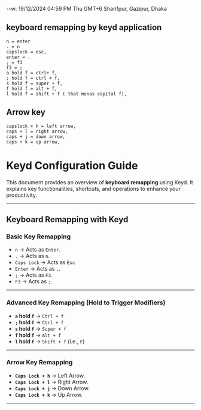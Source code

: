--w: 19/12/2024 04:59 PM Thu GMT+6 Sharifpur, Gazipur, Dhaka

## keyboard remapping by keyd application

```
n = enter
. = n
capslock = esc,
enter = .
; = f3
f3 = ;
a hold f = ctrl+ f,
; hold f = ctrl + f,
s hold f = super + f,
f hold f = alt + f,
l hold f = shift + f ( that menas capital f),

```

## Arrow key

```
capslock + h = left arrow,
caps + l = right arrow,
caps + j = down arrow,
caps + k = up arrow,

```

# Keyd Configuration Guide

This document provides an overview of **keyboard remapping** using Keyd. It explains key functionalities, shortcuts, and operations to enhance your productivity.

---

## Keyboard Remapping with Keyd

### Basic Key Remapping

- `n` → Acts as `Enter`.
- `.` → Acts as `n`.
- `Caps Lock` → Acts as `Esc`.
- `Enter` → Acts as `.`.
- `;` → Acts as `F3`.
- `F3` → Acts as `;`.

---

### Advanced Key Remapping (Hold to Trigger Modifiers)

- **`a` hold `f`** → `Ctrl + f`
- **`;` hold `f`** → `Ctrl + f`
- **`s` hold `f`** → `Super + f`
- **`f` hold `f`** → `Alt + f`
- **`l` hold `f`** → `Shift + f` (i.e., `F`)

---

### Arrow Key Remapping

- **`Caps Lock + h`** → Left Arrow.
- **`Caps Lock + l`** → Right Arrow.
- **`Caps Lock + j`** → Down Arrow.
- **`Caps Lock + k`** → Up Arrow.

---
